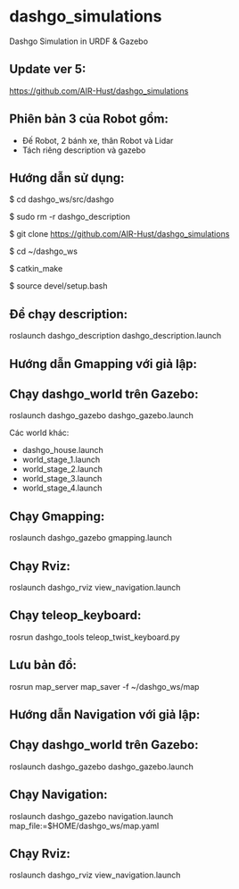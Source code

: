 # dashgo_simulations
Dashgo Simulation in URDF &amp; Gazebo

Update ver 5:
---
https://github.com/AIR-Hust/dashgo_simulations

Phiên bản 3 của Robot gồm:
---
- Đế Robot, 2 bánh xe, thân Robot và Lidar
- Tách riêng description và gazebo

Hướng dẫn sử dụng:
---
$ cd dashgo_ws/src/dashgo

$ sudo rm -r dashgo_description

$ git clone https://github.com/AIR-Hust/dashgo_simulations

$ cd ~/dashgo_ws

$ catkin_make

$ source devel/setup.bash

Để chạy description:
---
roslaunch dashgo_description dashgo_description.launch


Hướng dẫn Gmapping với giả lập:
---

Chạy dashgo_world trên Gazebo:
---
roslaunch dashgo_gazebo dashgo_gazebo.launch

Các world khác: 
- dashgo_house.launch
- world_stage_1.launch
- world_stage_2.launch
- world_stage_3.launch
- world_stage_4.launch

Chạy Gmapping:
---
roslaunch dashgo_gazebo gmapping.launch

Chạy Rviz:
---
roslaunch dashgo_rviz view_navigation.launch

Chạy teleop_keyboard:
---
rosrun dashgo_tools teleop_twist_keyboard.py

Lưu bản đồ:
---
rosrun map_server map_saver -f ~/dashgo_ws/map

Hướng dẫn Navigation với giả lập:
---

Chạy dashgo_world trên Gazebo:
---
roslaunch dashgo_gazebo dashgo_gazebo.launch

Chạy Navigation:
---
roslaunch dashgo_gazebo navigation.launch map_file:=$HOME/dashgo_ws/map.yaml

Chạy Rviz:
---
roslaunch dashgo_rviz view_navigation.launch

